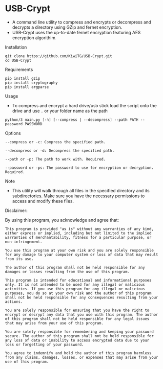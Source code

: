 # USB-Crypt

- A command line utility to compress and encrypts or decompress and decrypts a directory using GZip and fernet encryption.
- USB-Crypt uses the up-to-date fernet encryption featuring AES encryption algorithim.

Installation
```
git clone https://github.com/KiwiTG/USB-Crypt.git
cd USB-Crypt
```

Requirements
```
pip install gzip
pip install cryptography
pip install argparse
```

Usage
- To compress and encrypt a hard drive/usb stick load the script onto the drive and use `.` or your folder name as the path

`python/3 main.py [-h] [--compress | --decompress] --path PATH --password PASSWORD`

Options

`--compress or -c: Compress the specified path.`

`--decompress or -d: Decompress the specified path.`

`--path or -p: The path to work with. Required.`

`--password or -ps: The password to use for encryption or decryption. Required.`


Note
- This utility will walk through all files in the specified directory and its subdirectories. Make sure you have the necessary permissions to access and modify these files.





Disclaimer:

By using this program, you acknowledge and agree that:

    This program is provided "as is" without any warranties of any kind, either express or implied, including but not limited to the implied warranties of merchantability, fitness for a particular purpose, or non-infringement.

    You use this program at your own risk and you are solely responsible for any damage to your computer system or loss of data that may result from its use.

    The author of this program shall not be held responsible for any damages or losses resulting from the use of this program.

    This program is intended for educational and informational purposes only. It is not intended to be used for any illegal or malicious activities. If you use this program for any illegal or malicious purposes, you do so at your own risk and the author of this program shall not be held responsible for any consequences resulting from your actions.

    You are solely responsible for ensuring that you have the right to encrypt or decrypt any data that you use with this program. The author of this program shall not be held responsible for any legal issues that may arise from your use of this program.

    You are solely responsible for remembering and keeping your password secure. The author of this program shall not be held responsible for any loss of data or inability to access encrypted data due to your loss or forgetting of your password.

    You agree to indemnify and hold the author of this program harmless from any claims, damages, losses, or expenses that may arise from your use of this program.
